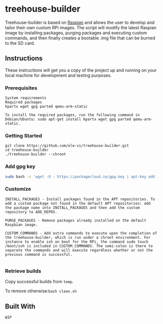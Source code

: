 # treehouse-builder

Treehouse-builder is based on [Raspian](https://www.raspbian.org/) and allows the user to develop and tailor their own custom RPi images. The script will modify the latest Raspian image by installing packages, purging packages and executing custom commands, and then finally creates a bootable .img file that can be burned to the SD card.

## Instructions

These instructions will get you a copy of the project up and running on your local machine for development and testing purposes.

### Prerequisites

```
System requirements
Required packages
kpartx wget gpg parted qemu-arm-static

To install the required packages, run the following command in Debian/Ubuntu: sudo apt-get install kpartx wget gpg parted qemu-arm-static. 
```
### Getting Started 

```
git clone https://github.com/ole-vi/treehouse-builder.git
cd treehouse-builder
./treehouse-builder --chroot 
 ``` 

### Add gpg key

```bash
sudo bash -c 'wget -O - https://packagecloud.io/gpg.key | apt-key add -'
```

### Customize

```
INSTALL_PACKAGES - Install packages found in the APT repositories. To add a custom package not found in the default APT repositories: add the package name into INSTALL_PACKAGES and then add the custom repository to ADD_REPOS.

PURGE_PACKAGES - Remove packages already installed on the default Raspbian image.

CUSTOM_COMMANDS - Add extra commands to execute upon the completion of the treehouse-builder, which is run under a chroot environment. For instance to enable ssh on boot for the RPi, the command sudo touch /boot/ssh is included in CUSTOM_COMMANDS. The semi-colon is there to separate the commands and will execute regardless whether or not the previous command is successful.


```

### Retrieve builds

Copy successful builds from `temp`.

To remove otherwise:`bash clean.sh`

## Built With

```
WIP
```

